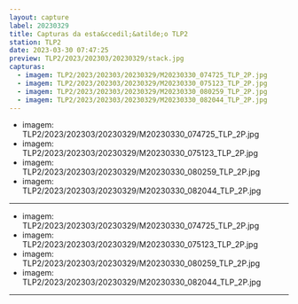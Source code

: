 ```yaml
---
layout: capture
label: 20230329
title: Capturas da esta&ccedil;&atilde;o TLP2
station: TLP2
date: 2023-03-30 07:47:25
preview: TLP2/2023/202303/20230329/stack.jpg
capturas:
  - imagem: TLP2/2023/202303/20230329/M20230330_074725_TLP_2P.jpg
  - imagem: TLP2/2023/202303/20230329/M20230330_075123_TLP_2P.jpg
  - imagem: TLP2/2023/202303/20230329/M20230330_080259_TLP_2P.jpg
  - imagem: TLP2/2023/202303/20230329/M20230330_082044_TLP_2P.jpg
---
```

  - imagem: TLP2/2023/202303/20230329/M20230330_074725_TLP_2P.jpg
  - imagem: TLP2/2023/202303/20230329/M20230330_075123_TLP_2P.jpg
  - imagem: TLP2/2023/202303/20230329/M20230330_080259_TLP_2P.jpg
  - imagem: TLP2/2023/202303/20230329/M20230330_082044_TLP_2P.jpg
---
  - imagem: TLP2/2023/202303/20230329/M20230330_074725_TLP_2P.jpg
  - imagem: TLP2/2023/202303/20230329/M20230330_075123_TLP_2P.jpg
  - imagem: TLP2/2023/202303/20230329/M20230330_080259_TLP_2P.jpg
  - imagem: TLP2/2023/202303/20230329/M20230330_082044_TLP_2P.jpg
---
